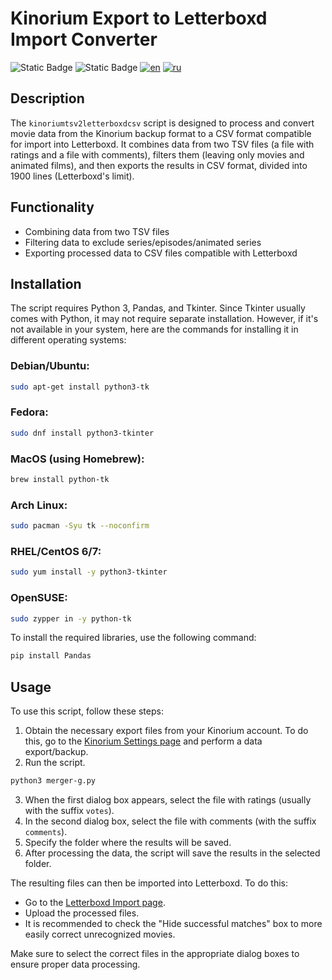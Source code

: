 # Kinorium Export to Letterboxd Import Converter

![Static Badge](https://img.shields.io/badge/letterboxd-gray?logo=letterboxd) ![Static Badge](https://img.shields.io/badge/python3-FF8002?style=flat&logo=python&logoColor=white) [![en](https://img.shields.io/badge/lang-en-00E153.svg)](README.md) [![ru](https://img.shields.io/badge/lang-ru-41BDF3.svg)](README.ru.md)

## Description
The `kinoriumtsv2letterboxdcsv` script is designed to process and convert movie data from the Kinorium backup format to a CSV format compatible for import into Letterboxd. It combines data from two TSV files (a file with ratings and a file with comments), filters them (leaving only movies and animated films), and then exports the results in CSV format, divided into 1900 lines (Letterboxd's limit).

## Functionality
- Combining data from two TSV files
- Filtering data to exclude series/episodes/animated series
- Exporting processed data to CSV files compatible with Letterboxd

## Installation
The script requires Python 3, Pandas, and Tkinter. Since Tkinter usually comes with Python, it may not require separate installation. However, if it's not available in your system, here are the commands for installing it in different operating systems:

### Debian/Ubuntu:
```bash
sudo apt-get install python3-tk
```

### Fedora:
```bash
sudo dnf install python3-tkinter
```

### MacOS (using Homebrew):
```bash
brew install python-tk
```

### Arch Linux:
```bash
sudo pacman -Syu tk --noconfirm
```

### RHEL/CentOS 6/7:
```bash
sudo yum install -y python3-tkinter
```

### OpenSUSE:
```bash
sudo zypper in -y python-tk
```
To install the required libraries, use the following command:

```bash
pip install Pandas
```

## Usage
To use this script, follow these steps:

1. Obtain the necessary export files from your Kinorium account. To do this, go to the [Kinorium Settings page](https://kinorium.com/user/settings/) and perform a data export/backup.
2. Run the script.
```bash
python3 merger-g.py
```

3. When the first dialog box appears, select the file with ratings (usually with the suffix `votes`).
4. In the second dialog box, select the file with comments (with the suffix `comments`).
5. Specify the folder where the results will be saved.
6. After processing the data, the script will save the results in the selected folder.

The resulting files can then be imported into Letterboxd. To do this:
- Go to the [Letterboxd Import page](https://letterboxd.com/import/).
- Upload the processed files.
- It is recommended to check the "Hide successful matches" box to more easily correct unrecognized movies.

Make sure to select the correct files in the appropriate dialog boxes to ensure proper data processing.

